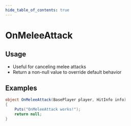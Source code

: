 ```yaml
---
hide_table_of_contents: true
---
```


# OnMeleeAttack

## Usage

* Useful for canceling melee attacks
* Return a non-null value to override default behavior

## Examples

```csharp title=""
object OnMeleeAttack(BasePlayer player, HitInfo info)
{
    Puts("OnMeleeAttack works!");
    return null;
}
```
